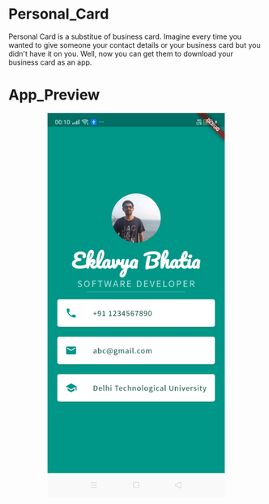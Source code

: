 # Personal_Card

Personal Card is a substitue of business card. Imagine every time you wanted to give someone your contact details or your business card but you didn't have it on you. Well, now you can get them to download your business card as an app.

# App_Preview

<p align="center">
  <img src="images/app_preview.jpeg" width="350" alt="accessibility text">
</p>
